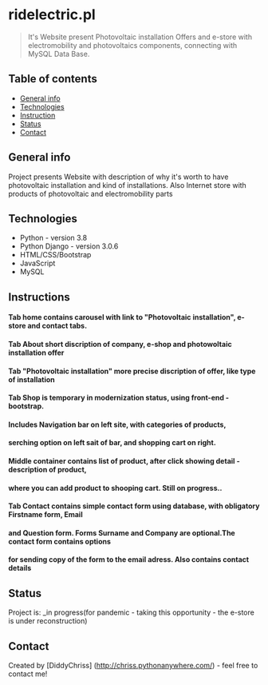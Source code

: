 # ridelectric.pl
> It's Website present Photovoltaic installation Offers and e-store with electromobility 
> and photovoltaics components, connecting with MySQL Data Base.

## Table of contents
* [General info](#general-info)
* [Technologies](#technologies)
* [Instruction](#Instructions)
* [Status](#status)
* [Contact](#contact)

## General info
Project presents Website with description  of why it's worth to have photovoltaic installation and kind
 of installations. Also Internet store with products of photovoltaic and electromobility parts

## Technologies
* Python - version 3.8
* Python Django - version 3.0.6
* HTML/CSS/Bootstrap
* JavaScript 
* MySQL

## Instructions
#### Tab home contains carousel with link to "Photovoltaic installation", e-store and contact tabs.
#### Tab About short discription of company, e-shop and photowoltaic installation offer
#### Tab "Photovoltaic installation" more precise discription of offer, like type of installation
#### Tab Shop is temporary in modernization status, using front-end -bootstrap.
#### Includes Navigation bar on left site, with categories of products, 
#### serching option on left sait of bar, and shopping cart on right.
#### Middle container contains list of product, after click showing detail - description of product,
#### where you can add product to shooping cart. Still on progress..
#### Tab Contact contains simple contact form using database, with obligatory Firstname form, Email
#### and Question form. Forms Surname and Company are optional.The contact form contains options
####  for sending copy of the form to the email adress. Also contains contact details

## Status
Project is: _in progress(for pandemic - taking this opportunity - the e-store is under reconstruction)

## Contact
Created by [DiddyChriss] (http://chriss.pythonanywhere.com/) - feel free to contact me!
